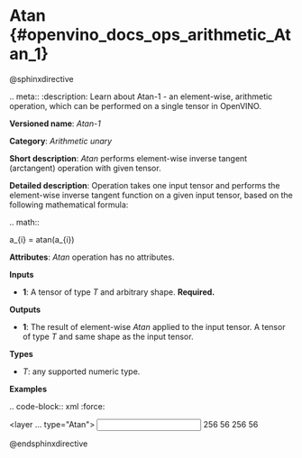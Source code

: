 # Atan  {#openvino_docs_ops_arithmetic_Atan_1}

@sphinxdirective

.. meta::
  :description: Learn about Atan-1 - an element-wise, arithmetic operation, which 
                can be performed on a single tensor in OpenVINO.

**Versioned name**: *Atan-1*

**Category**: *Arithmetic unary*

**Short description**: *Atan* performs element-wise inverse tangent (arctangent) operation with given tensor.

**Detailed description**:  Operation takes one input tensor and performs the element-wise inverse tangent function on a given input tensor, based on the following mathematical formula:

.. math::
   
   a_{i} = atan(a_{i})

**Attributes**: *Atan* operation has no attributes.

**Inputs**

* **1**: A tensor of type *T* and arbitrary shape. **Required.**

**Outputs**

* **1**: The result of element-wise *Atan* applied to the input tensor. A tensor of type *T* and same shape as the input tensor.

**Types**

* *T*: any supported numeric type.

**Examples**

.. code-block:: xml
   :force:
   
   <layer ... type="Atan">
       <input>
           <port id="0">
               <dim>256</dim>
               <dim>56</dim>
           </port>
       </input>
       <output>
           <port id="1">
               <dim>256</dim>
               <dim>56</dim>
           </port>
       </output>
   </layer>

@endsphinxdirective

